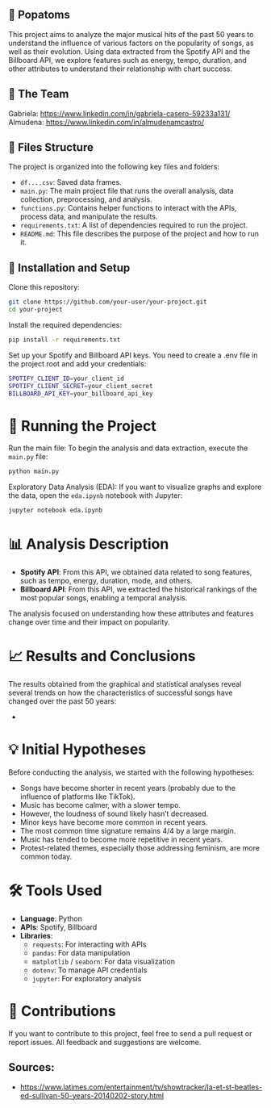 ## 🎵 Popatoms

This project aims to analyze the major musical hits of the past 50 years to understand the influence of various factors on the popularity of songs, as well as their evolution. Using data extracted from the Spotify API and the Billboard API, we explore features such as energy, tempo, duration, and other attributes to understand their relationship with chart success.

## 👥 The Team
Gabriela: https://www.linkedin.com/in/gabriela-casero-59233a131/
Almudena: https://www.linkedin.com/in/almudenamcastro/


## 📁 Files Structure

The project is organized into the following key files and folders:

- `df....csv`: Saved data frames.  
- `main.py`: The main project file that runs the overall analysis, data collection, preprocessing, and analysis.
- `functions.py`: Contains helper functions to interact with the APIs, process data, and manipulate the results.
- `requirements.txt`: A list of dependencies required to run the project.
- `README.md`: This file describes the purpose of the project and how to run it.

## 🔧 Installation and Setup

Clone this repository:

```bash
git clone https://github.com/your-user/your-project.git
cd your-project
```

Install the required dependencies:
```bash
pip install -r requirements.txt
```
Set up your Spotify and Billboard API keys. You need to create a .env file in the project root and add your credentials:

```bash
SPOTIFY_CLIENT_ID=your_client_id
SPOTIFY_CLIENT_SECRET=your_client_secret
BILLBOARD_API_KEY=your_billboard_api_key
```

# 🚀 Running the Project

Run the main file: To begin the analysis and data extraction, execute the `main.py` file:

```bash
python main.py
```

Exploratory Data Analysis (EDA): If you want to visualize graphs and explore the data, open the `eda.ipynb` notebook with Jupyter:

```bash
jupyter notebook eda.ipynb
```

# 📊 Analysis Description

- **Spotify API**: From this API, we obtained data related to song features, such as tempo, energy, duration, mode, and others.
- **Billboard API**: From this API, we extracted the historical rankings of the most popular songs, enabling a temporal analysis.
  
The analysis focused on understanding how these attributes and features change over time and their impact on popularity.

# 📈 Results and Conclusions

The results obtained from the graphical and statistical analyses reveal several trends on how the characteristics of successful songs have changed over the past 50 years:

-

# 💡 Initial Hypotheses

Before conducting the analysis, we started with the following hypotheses:

- Songs have become shorter in recent years (probably due to the influence of platforms like TikTok).
- Music has become calmer, with a slower tempo.
- However, the loudness of sound likely hasn’t decreased.
- Minor keys have become more common in recent years.
- The most common time signature remains 4/4 by a large margin.
- Music has tended to become more repetitive in recent years.
- Protest-related themes, especially those addressing feminism, are more common today.


# 🛠️ Tools Used

- **Language**: Python
- **APIs**: Spotify, Billboard
- **Libraries**:
  - `requests`: For interacting with APIs
  - `pandas`: For data manipulation
  - `matplotlib` / `seaborn`: For data visualization
  - `dotenv`: To manage API credentials
  - `jupyter`: For exploratory analysis

# 📝 Contributions

If you want to contribute to this project, feel free to send a pull request or report issues. All feedback and suggestions are welcome.

## Sources: 
- https://www.latimes.com/entertainment/tv/showtracker/la-et-st-beatles-ed-sullivan-50-years-20140202-story.html


